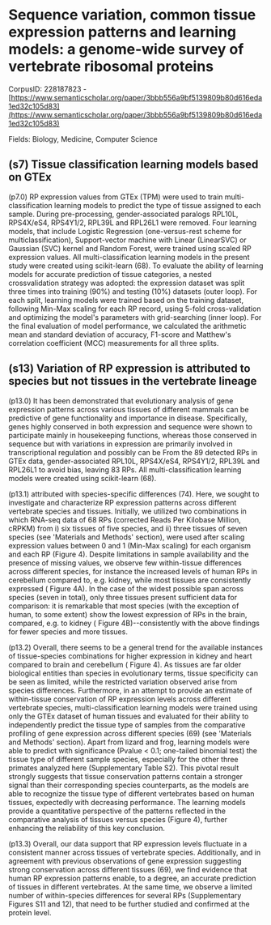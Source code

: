 # Sequence variation, common tissue expression patterns and learning models: a genome-wide survey of vertebrate ribosomal proteins

CorpusID: 228187823 - [https://www.semanticscholar.org/paper/3bbb556a9bf5139809b80d616eda1ed32c105d83](https://www.semanticscholar.org/paper/3bbb556a9bf5139809b80d616eda1ed32c105d83)

Fields: Biology, Medicine, Computer Science

## (s7) Tissue classification learning models based on GTEx
(p7.0) RP expression values from GTEx (TPM) were used to train multi-classification learning models to predict the type of tissue assigned to each sample. During pre-processing, gender-associated paralogs RPL10L, RPS4X/eS4, RPS4Y1/2, RPL39L and RPL26L1 were removed. Four learning models, that include Logistic Regression (one-versus-rest scheme for multiclassification), Support-vector machine with Linear (LinearSVC) or Gaussian (SVC) kernel and Random Forest, were trained using scaled RP expression values. All multi-classification learning models in the present study were created using scikit-learn (68). To evaluate the ability of learning models for accurate prediction of tissue categories, a nested crossvalidation strategy was adopted: the expression dataset was split three times into training (90%) and testing (10%) datasets (outer loop). For each split, learning models were trained based on the training dataset, following Min-Max scaling for each RP record, using 5-fold cross-validation and optimizing the model's parameters with grid-searching (inner loop). For the final evaluation of model performance, we calculated the arithmetic mean and standard deviation of accuracy, F1-score and Matthew's correlation coefficient (MCC) measurements for all three splits.
## (s13) Variation of RP expression is attributed to species but not tissues in the vertebrate lineage
(p13.0) It has been demonstrated that evolutionary analysis of gene expression patterns across various tissues of different mammals can be predictive of gene functionality and importance in disease. Specifically, genes highly conserved in both expression and sequence were shown to participate mainly in housekeeping functions, whereas those conserved in sequence but with variations in expression are primarily involved in transcriptional regulation and possibly can be From the 89 detected RPs in GTEx data, gender-associated RPL10L, RPS4X/eS4, RPS4Y1/2, RPL39L and RPL26L1 to avoid bias, leaving 83 RPs. All multi-classification learning models were created using scikit-learn (68).

(p13.1) attributed with species-specific differences (74). Here, we sought to investigate and characterize RP expression patterns across different vertebrate species and tissues. Initially, we utilized two combinations in which RNA-seq data of 68 RPs (corrected Reads Per Kilobase Million, cRPKM) from i) six tissues of five species, and ii) three tissues of seven species (see 'Materials and Methods' section), were used after scaling expression values between 0 and 1 (Min-Max scaling) for each organism and each RP (Figure 4). Despite limitations in sample availability and the presence of missing values, we observe few within-tissue differences across different species, for instance the increased levels of human RPs in cerebellum compared to, e.g. kidney, while most tissues are consistently expressed ( Figure 4A). In the case of the widest possible span across species (seven in total), only three tissues present sufficient data for comparison: it is remarkable that most species (with the exception of human, to some extent) show the lowest expression of RPs in the brain, compared, e.g. to kidney ( Figure 4B)--consistently with the above findings for fewer species and more tissues.

(p13.2) Overall, there seems to be a general trend for the available instances of tissue-species combinations for higher expression in kidney and heart compared to brain and cerebellum ( Figure 4). As tissues are far older biological entities than species in evolutionary terms, tissue specificity can be seen as limited, while the restricted variation observed arise from species differences. Furthermore, in an attempt to provide an estimate of within-tissue conservation of RP expression levels across different vertebrate species, multi-classification learning models were trained using only the GTEx dataset of human tissues and evaluated for their ability to independently predict the tissue type of samples from the comparative profiling of gene expression across different species (69) (see 'Materials and Methods' section). Apart from lizard and frog, learning models were able to predict with significance (Pvalue < 0.1; one-tailed binomial test) the tissue type of different sample species, especially for the other three primates analyzed here (Supplementary Table S2). This pivotal result strongly suggests that tissue conservation patterns contain a stronger signal than their corresponding species counterparts, as the models are able to recognize the tissue type of different vertebrates based on human tissues, expectedly with decreasing performance. The learning models provide a quantitative perspective of the patterns reflected in the comparative analysis of tissues versus species (Figure 4), further enhancing the reliability of this key conclusion.

(p13.3) Overall, our data support that RP expression levels fluctuate in a consistent manner across tissues of vertebrate species. Additionally, and in agreement with previous observations of gene expression suggesting strong conservation across different tissues (69), we find evidence that human RP expression patterns enable, to a degree, an accurate prediction of tissues in different vertebrates. At the same time, we observe a limited number of within-species differences for several RPs (Supplementary Figures S11 and 12), that need to be further studied and confirmed at the protein level.
